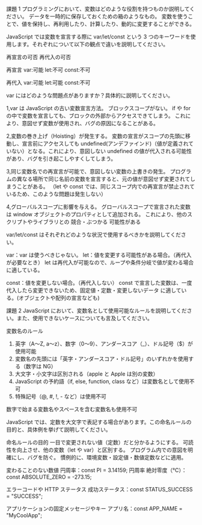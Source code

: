 課題 1
プログラミングにおいて、変数はどのような役割を持つものか説明してください。
データを一時的に保存しておくための箱のようなもの。
変数を使うことで、値を保持し、再利用したり、計算したり、動的に変更することができる。

JavaScript では変数を宣言する際に var/let/const という 3 つのキーワードを使用します。それぞれについて以下の観点で違いを説明してください。

再宣言の可否
再代入の可否

再宣言
var:可能
let:不可
const:不可

再代入
var:可能
let:可能
const:不可

var にはどのような問題点がありますか？具体的に説明してください。

1,var は JavaScript の古い変数宣言方法。
ブロックスコープがない。
if や for の中で変数を宣言しても、ブロックの外部からアクセスできてしまう。
これにより、意図せず変数が使用され、バグの原因になることがある。

2,変数の巻き上げ（Hoisting）が発生する。
変数の宣言がスコープの先頭に移動し、宣言前にアクセスしても undefined(アンデファインド)（値が定義されていない）となる。これにより、意図しない undefined の値が代入される可能性があり、バグを引き起こしやすくしてしまう。

3,同じ変数名での再宣言が可能で、意図しない変数の上書きの発生。
プログラムの異なる場所で同じ名前の変数を宣言すると、元の値が意図せず変更されてしまうことがある。
（let や const では、同じスコープ内での再宣言が禁止されているため、このような問題は発生しない）

4,グローバルスコープに影響を与える。
グローバルスコープで宣言された変数は window オブジェクトのプロパティとして追加される。
これにより、他のスクリプトやライブラリとの 競合・ぶつかる 可能性がある

var/let/const はそれぞれどのような状況で使用するべきかを説明してください。

var：var は使うべきじゃない。
let：値を変更する可能性がある場合。（再代入が必要なとき）
let は再代入が可能なので、ループや条件分岐で値が変わる場合に適している。

const：値を変更しない場合。（再代入しない）
const で宣言した変数は、一度代入したら変更できないため、固定値・定数・変更しないデータ に適している。(オブジェクトや配列の宣言なども)

課題 2
JavaScript において、変数名として使用可能なルールを説明してください。また、使用できないケースについても言及してください。

変数名のルール

1. 英字（A〜Z, a〜z）、数字（0〜9）、アンダースコア（\_）、ドル記号（$）が使用可能
2. 変数名の先頭には「英字・アンダースコア・ドル記号」のいずれかを使用する（数字は NG）
3. 大文字・小文字は区別される（apple と Apple は別の変数）
4. JavaScript の予約語（if, else, function, class など）は変数名として使用不可
5. 特殊記号（@, #, !, - など）は使用不可

数字で始まる変数名やスペースを含む変数名も使用不可

JavaScript では、定数を大文字で表記する場合があります。この命名ルールの目的と、具体例を挙げて説明してください。

命名ルールの目的
一目で変更されない値（定数）だと分かるようにする。
可読性を向上させ、他の変数（let や var）と区別する。
プログラム内での意図を明確にし、バグを防ぐ。
慣例的に、環境変数・設定値・数値定数などに適用。

変わることのない数値
円周率：const PI = 3.14159; 円周率
絶対零度（℃）：const ABSOLUTE_ZERO = -273.15;

エラーコードや HTTP ステータス
成功ステータス：const STATUS_SUCCESS = "SUCCESS";

アプリケーションの固定メッセージやキー
アプリ名：const APP_NAME = "MyCoolApp";
